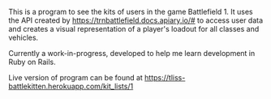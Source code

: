 This is a program to see the kits of users in the game Battlefield 1. It uses the API created by https://trnbattlefield.docs.apiary.io/# to access user data and creates a visual representation of a player's loadout for all classes and vehicles.

Currently a work-in-progress, developed to help me learn development in Ruby on Rails.

Live version of program can be found at https://tliss-battlekitten.herokuapp.com/kit_lists/1

